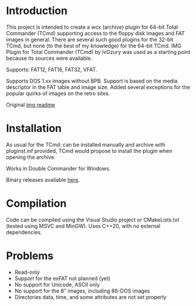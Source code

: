 Introduction
============

This project is intended to create a wcx (archive) plugin for 64-bit Total Commander (TCmd) supporting access to the floppy disk images and FAT images in general.
There are several such good plugins for the 32-bit TCmd, but none (to the best of my knowledge) for the 64-bit TCmd. 
IMG Plugin for Total Commander (TCmd) by IvGzury was used as a starting point because its sources were available.

Supports: FAT12, FAT16, FAT32, VFAT.

Supports DOS 1.xx images without BPB. Support is based on the media descriptor in the FAT table and image size. Added several exceptions 
for the popular quirks of images on the retro sites.

Original [img readme](orig_img_read.txt)

Installation
============

As usual for the TCmd: can be installed manually and archive with pluginst.inf provided, TCmd would propose 
to install the plugin when opening the archive. 

Works in Double Commander for Windows.

Binary releases available [here](https://github.com/indrekis/FDDImage_TCMD_plugin/releases).

Compilation
===========

Code can be compiled using the Visual Studio project or CMakeLists.txt (tested using MSVC and MinGW). Uses C++20, with no external dependencies.

Problems
========
* Read-only
* Support for the exFAT not planned (yet) 
* No support for Unicode, ASCII only
* No support for the 8" images, including 86-DOS images
* Directories data, time, and some attributes are not set properly

